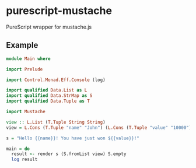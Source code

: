 # purescript-mustache
PureScript wrapper for mustache.js

## Example

``` purescript
module Main where

import Prelude

import Control.Monad.Eff.Console (log)

import qualified Data.List as L
import qualified Data.StrMap as S
import qualified Data.Tuple as T

import Mustache

view :: L.List (T.Tuple String String)
view = L.Cons (T.Tuple "name" "John") (L.Cons (T.Tuple "value" "10000") L.Nil)

s = "Hello {{name}}! You have just won ${{value}}!"

main = do
  result <- render s (S.fromList view) S.empty
  log result
```
